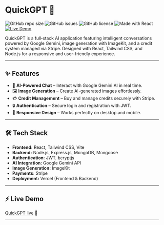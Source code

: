 # QuickGPT 🚀

![GitHub repo size](https://img.shields.io/github/repo-size/longd-dev/quickGPT)
![GitHub issues](https://img.shields.io/github/issues/longd-dev/quickGPT)
![GitHub license](https://img.shields.io/github/license/longd-dev/quickGPT)
![Made with React](https://img.shields.io/badge/Made%20with-React-blue)
[![Live Demo](https://img.shields.io/badge/Live-Demo-brightgreen)](https://vercel.com/longd-devs-projects/quick-gpt/F1q9mgGCSSS6TBUUsTE72BMJS5NV)

QuickGPT is a full-stack AI application featuring intelligent conversations powered by Google Gemini, image generation with ImageKit, and a credit system managed via Stripe. Designed with React, Tailwind CSS, and Node.js for a responsive and user-friendly experience.

---

## ✨ Features

- 🤖 **AI-Powered Chat** – Interact with Google Gemini AI in real time.
- 🖼️ **Image Generation** – Create AI-generated images effortlessly.
- 💳 **Credit Management** – Buy and manage credits securely with Stripe.
- 🔒 **Authentication** – Secure login and registration with JWT.
- 📱 **Responsive Design** – Works perfectly on desktop and mobile.

---

## 🛠️ Tech Stack

- **Frontend:** React, Tailwind CSS, Vite  
- **Backend:** Node.js, Express.js, MongoDB, Mongoose  
- **Authentication:** JWT, bcryptjs  
- **AI Integration:** Google Gemini API  
- **Image Generation:** ImageKit  
- **Payments:** Stripe  
- **Deployment:** Vercel (Frontend & Backend)

---

## ⚡ Live Demo

[QuickGPT live](https://quick-fs6jy84ei-longd-devs-projects.vercel.app/) 🚀

---

